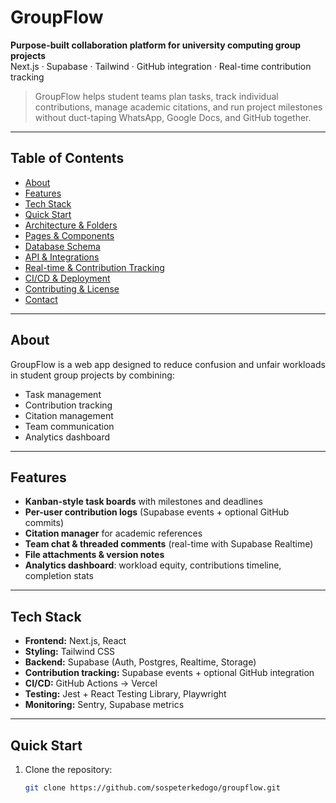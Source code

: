 # GroupFlow
**Purpose-built collaboration platform for university computing group projects**  
Next.js · Supabase · Tailwind · GitHub integration · Real-time contribution tracking

> GroupFlow helps student teams plan tasks, track individual contributions, manage academic citations, and run project milestones without duct-taping WhatsApp, Google Docs, and GitHub together.

---

## Table of Contents
- [About](#about)
- [Features](#features)
- [Tech Stack](#tech-stack)
- [Quick Start](#quick-start)
- [Architecture & Folders](#architecture--folders)
- [Pages & Components](#pages--components)
- [Database Schema](#database-schema)
- [API & Integrations](#api--integrations)
- [Real-time & Contribution Tracking](#real-time--contribution-tracking)
- [CI/CD & Deployment](#cicd--deployment)
- [Contributing & License](#contributing--license)
- [Contact](#contact)

---

## About
GroupFlow is a web app designed to reduce confusion and unfair workloads in student group projects by combining:

- Task management
- Contribution tracking
- Citation management
- Team communication
- Analytics dashboard

---

## Features
- **Kanban-style task boards** with milestones and deadlines  
- **Per-user contribution logs** (Supabase events + optional GitHub commits)  
- **Citation manager** for academic references  
- **Team chat & threaded comments** (real-time with Supabase Realtime)  
- **File attachments & version notes**  
- **Analytics dashboard**: workload equity, contributions timeline, completion stats
  
---

## Tech Stack
- **Frontend:** Next.js, React  
- **Styling:** Tailwind CSS  
- **Backend:** Supabase (Auth, Postgres, Realtime, Storage)  
- **Contribution tracking:** Supabase events + optional GitHub integration  
- **CI/CD:** GitHub Actions → Vercel  
- **Testing:** Jest + React Testing Library, Playwright  
- **Monitoring:** Sentry, Supabase metrics

---

## Quick Start
1. Clone the repository:
   ```bash
   git clone https://github.com/sospeterkedogo/groupflow.git
